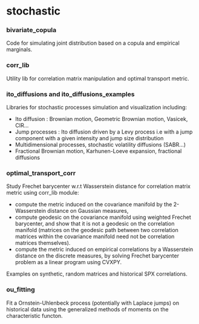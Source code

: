 # stochastic

### bivariate_copula
Code for simulating joint distribution based on a copula and empirical marginals.

### corr_lib
Utility lib for correlation matrix manipulation and optimal transport metric.

### ito_diffusions and ito_diffusions_examples
Libraries for stochastic processes simulation and visualization including:
* Ito diffusion : Brownian motion, Geometric Brownian motion, Vasicek, CIR...
* Jump processes : Ito diffusion driven by a Levy process i.e with a jump component with a given intensity and jump size distribution
* Multidimensional processes, stochastic volatility diffusions (SABR...)
* Fractional Brownian motion, Karhunen-Loeve expansion, fractional diffusions

### optimal_transport_corr
Study Frechet barycenter w.r.t Wasserstein distance for correlation matrix metric using corr_lib module:
* compute the metric induced on the covariance manifold by the 2-Wasserstein distance on Gaussian measures,
* compute geodesic on the covariance manifold using weighted Frechet barycenter, and show that it is not a geodesic on the correlation manifold (matrices on the geodesic path between two correlation matrices within the covariance manifold need not be correlation matrices themselves).
* compute the metric induced on empirical correlations by a Wasserstein distance on the discrete measures, by solving Frechet barycenter problem as a linear program using CVXPY.

Examples on synthetic, random matrices and historical SPX correlations.

### ou_fitting
Fit a Ornstein-Uhlenbeck process (potentially with Laplace jumps) on historical data using the generalized methods of moments on the characteristic functon.
